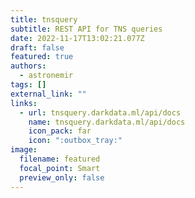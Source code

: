 ```yaml
---
title: tnsquery
subtitle: REST API for TNS queries
date: 2022-11-17T13:02:21.077Z
draft: false
featured: true
authors:
  - astronemir
tags: []
external_link: ""
links:
  - url: tnsquery.darkdata.ml/api/docs
    name: tnsquery.darkdata.ml/api/docs
    icon_pack: far
    icon: ":outbox_tray:"
image:
  filename: featured
  focal_point: Smart
  preview_only: false
---
```


